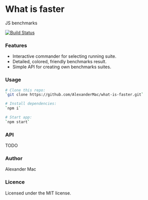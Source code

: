 # What is faster
JS benchmarks

[![Build Status](https://travis-ci.org/AlexanderMac/what-is-faster.svg?branch=master)](https://travis-ci.org/AlexanderMac/what-is-faster)

### Features
- Interactive commander for selecting running suite.
- Detailed, colored, friendly benchmarks result.
- Simple API for creating own benchmarks suites.

### Usage
```sh
# Clone this repo:
`git clone https://github.com/AlexanderMac/what-is-faster.git`

# Install dependencies:
`npm i`

# Start app:
`npm start`
```

### API
TODO

### Author
Alexander Mac

### Licence
Licensed under the MIT license.
